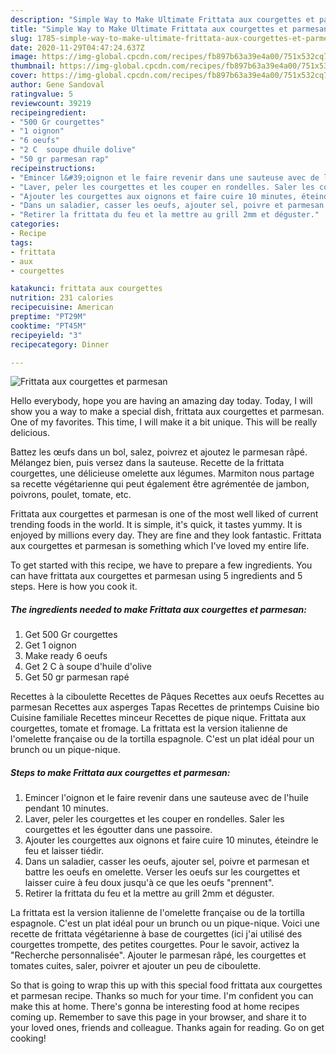 ```yaml
---
description: "Simple Way to Make Ultimate Frittata aux courgettes et parmesan"
title: "Simple Way to Make Ultimate Frittata aux courgettes et parmesan"
slug: 1785-simple-way-to-make-ultimate-frittata-aux-courgettes-et-parmesan
date: 2020-11-29T04:47:24.637Z
image: https://img-global.cpcdn.com/recipes/fb897b63a39e4a00/751x532cq70/frittata-aux-courgettes-et-parmesan-photo-principale-de-la-recette.jpg
thumbnail: https://img-global.cpcdn.com/recipes/fb897b63a39e4a00/751x532cq70/frittata-aux-courgettes-et-parmesan-photo-principale-de-la-recette.jpg
cover: https://img-global.cpcdn.com/recipes/fb897b63a39e4a00/751x532cq70/frittata-aux-courgettes-et-parmesan-photo-principale-de-la-recette.jpg
author: Gene Sandoval
ratingvalue: 5
reviewcount: 39219
recipeingredient:
- "500 Gr courgettes"
- "1 oignon"
- "6 oeufs"
- "2 C  soupe dhuile dolive"
- "50 gr parmesan rap"
recipeinstructions:
- "Emincer l&#39;oignon et le faire revenir dans une sauteuse avec de l&#39;huile pendant 10 minutes."
- "Laver, peler les courgettes et les couper en rondelles. Saler les courgettes et les égoutter dans une passoire."
- "Ajouter les courgettes aux oignons et faire cuire 10 minutes, éteindre le feu et laisser tiédir."
- "Dans un saladier, casser les oeufs, ajouter sel, poivre et parmesan et battre les oeufs en omelette. Verser les oeufs sur les courgettes et laisser cuire à feu doux jusqu&#39;à ce que les oeufs &#34;prennent&#34;."
- "Retirer la frittata du feu et la mettre au grill 2mm et déguster."
categories:
- Recipe
tags:
- frittata
- aux
- courgettes

katakunci: frittata aux courgettes 
nutrition: 231 calories
recipecuisine: American
preptime: "PT29M"
cooktime: "PT45M"
recipeyield: "3"
recipecategory: Dinner

---
```



![Frittata aux courgettes et parmesan](https://img-global.cpcdn.com/recipes/fb897b63a39e4a00/751x532cq70/frittata-aux-courgettes-et-parmesan-photo-principale-de-la-recette.jpg)

Hello everybody, hope you are having an amazing day today. Today, I will show you a way to make a special dish, frittata aux courgettes et parmesan. One of my favorites. This time, I will make it a bit unique. This will be really delicious.

Battez les œufs dans un bol, salez, poivrez et ajoutez le parmesan râpé. Mélangez bien, puis versez dans la sauteuse. Recette de la frittata courgettes, une délicieuse omelette aux légumes. Marmiton nous partage sa recette végétarienne qui peut également être agrémentée de jambon, poivrons, poulet, tomate, etc.

Frittata aux courgettes et parmesan is one of the most well liked of current trending foods in the world. It is simple, it's quick, it tastes yummy. It is enjoyed by millions every day. They are fine and they look fantastic. Frittata aux courgettes et parmesan is something which I've loved my entire life.


To get started with this recipe, we have to prepare a few ingredients. You can have frittata aux courgettes et parmesan using 5 ingredients and 5 steps. Here is how you cook it.

<!--inarticleads1-->

##### The ingredients needed to make Frittata aux courgettes et parmesan:

1. Get 500 Gr courgettes
1. Get 1 oignon
1. Make ready 6 oeufs
1. Get 2 C à soupe d&#39;huile d&#39;olive
1. Get 50 gr parmesan rapé


Recettes à la ciboulette Recettes de Pâques Recettes aux oeufs Recettes au parmesan Recettes aux asperges Tapas Recettes de printemps Cuisine bio Cuisine familiale Recettes minceur Recettes de pique nique. Frittata aux courgettes, tomate et fromage. La frittata est la version italienne de l&#39;omelette française ou de la tortilla espagnole. C&#39;est un plat idéal pour un brunch ou un pique-nique. 

<!--inarticleads2-->

##### Steps to make Frittata aux courgettes et parmesan:

1. Emincer l&#39;oignon et le faire revenir dans une sauteuse avec de l&#39;huile pendant 10 minutes.
1. Laver, peler les courgettes et les couper en rondelles. Saler les courgettes et les égoutter dans une passoire.
1. Ajouter les courgettes aux oignons et faire cuire 10 minutes, éteindre le feu et laisser tiédir.
1. Dans un saladier, casser les oeufs, ajouter sel, poivre et parmesan et battre les oeufs en omelette. Verser les oeufs sur les courgettes et laisser cuire à feu doux jusqu&#39;à ce que les oeufs &#34;prennent&#34;.
1. Retirer la frittata du feu et la mettre au grill 2mm et déguster.


La frittata est la version italienne de l&#39;omelette française ou de la tortilla espagnole. C&#39;est un plat idéal pour un brunch ou un pique-nique. Voici une recette de frittata végétarienne à base de courgettes (ici j&#39;ai utilisé des courgettes trompette, des petites courgettes. Pour le savoir, activez la &#34;Recherche personnalisée&#34;. Ajouter le parmesan râpé, les courgettes et tomates cuites, saler, poivrer et ajouter un peu de ciboulette. 

So that is going to wrap this up with this special food frittata aux courgettes et parmesan recipe. Thanks so much for your time. I'm confident you can make this at home. There's gonna be interesting food at home recipes coming up. Remember to save this page in your browser, and share it to your loved ones, friends and colleague. Thanks again for reading. Go on get cooking!
